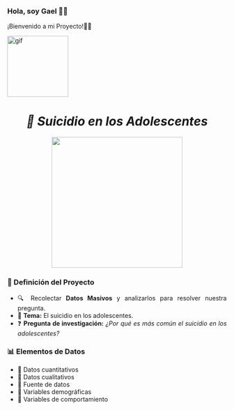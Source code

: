 ### Hola, soy Gael 👋🏻
 ¡Bienvenido a mi Proyecto!🎩🫧

<img src="https://media.tenor.com/DimzPZMypFcAAAAM/laptop.gif" alt="gif" width="140" />

<div align="justify">
<h1 align="center"><em><strong>📌 Suicidio en los Adolescentes </strong></em></h1>
<p align="center">
  <img
src=https://www.fmposgrado.unam.mx/wp-content/uploads/SDM2-980x816.png width="300"/>
</p>


### 📖 Definición del Proyecto  
- 🔍 Recolectar **Datos Masivos** y analizarlos para resolver nuestra pregunta.  
- 📑 **Tema:** El suicidio en los adolescentes.  
- ❓ **Pregunta de investigación:** *¿Por qué es más común el suicidio en los adolescentes?*  

### 📊 Elementos de Datos
- 🔹 Datos cuantitativos  
- 🔹 Datos cualitativos  
- 🔹 Fuente de datos  
- 🔹 Variables demográficas  
- 🔹 Variables de comportamiento  
</div>
